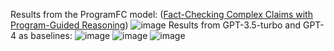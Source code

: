 Results from the ProgramFC model: ([Fact-Checking Complex Claims with Program-Guided Reasoning](https://arxiv.org/abs/2305.12744))
![image](https://github.com/S-Asghari/Fact-Checking-Using-LLMs/assets/42779113/7a8868ef-0ee0-41ca-9959-fe2152648fff)
Results from GPT-3.5-turbo and GPT-4 as baselines:
![image](https://github.com/S-Asghari/Fact-Checking-Using-LLMs/assets/42779113/1e970fd0-6f44-407a-a491-11dad532021e)
![image](https://github.com/S-Asghari/Fact-Checking-Using-LLMs/assets/42779113/409f12af-d0f1-4650-9da8-8ea6566735fe)
![image](https://github.com/S-Asghari/Fact-Checking-Using-LLMs/assets/42779113/f07279e9-dbc2-40c7-829e-1b290b6aeaf3)
